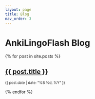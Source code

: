 ```yaml
---
layout: page
title: Blog
nav_order: 3
---
```


# AnkiLingoFlash Blog

{% for post in site.posts %}
  <h2><a href="{{ post.url | relative_url }}">{{ post.title }}</a></h2>
  <p><small>{{ post.date | date: "%B %d, %Y" }}</small></p>
{% endfor %}